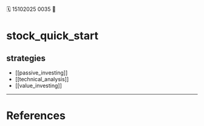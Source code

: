 🗓️ 15102025 0035
📎

# stock_quick_start

## strategies
- [[passive_investing]]
- [[technical_analysis]]
- [[value_investing]]


---
# References
